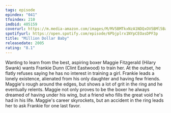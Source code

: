 ```yaml
---
tags: episode
epindex: "041"
tfoindex: 210
imdbid: 405159
coverurl: https://m.media-amazon.com/images/M/MV5BMTkxNzA1NDQxOV5BMl5BanBnXkFtZTcwNTkyMTIzMw@@._V1_SY300_CR0,0,202,300_.jpg
spotifyurl: https://open.spotify.com/episode/6Pbjplrx1NYpCEOasDPF3p
title: "Million Dollar Baby"
releasedate: 2005
rating: "8.1"
---
```


Wanting to learn from the best, aspiring boxer Maggie Fitzgerald (Hilary Swank) wants Frankie Dunn (Clint Eastwood) to train her. At the outset, he flatly refuses saying he has no interest in training a girl. Frankie leads a lonely existence, alienated from his only daughter and having few friends. Maggie's rough around the edges, but shows a lot of grit in the ring and he eventually relents. Maggie not only proves to be the boxer he always dreamed of having under his wing, but a friend who fills the great void he's had in his life. Maggie's career skyrockets, but an accident in the ring leads her to ask Frankie for one last favor.